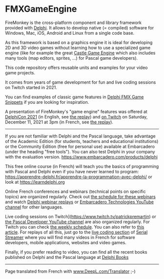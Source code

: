 # FMXGameEngine

FireMonkey is the cross-platform component and library framework provided with [Delphi](https://www.embarcadero.com/products/delphi). It allows to develop native (= compiled) software for Windows, Mac, iOS, Android and Linux from a single code base.

As this framework is based on a graphics engine it is ideal for developing 2D and 3D video games without learning how to use a specialized game engine (like for example the great [Castle Game Engine](https://castle-engine.io) which also includes many tools (map editors, sprites, ...) for Pascal game developers).

This code repository offers reusable units and examples for your video game projects.

It comes from years of game development for fun and live coding sessions on Twitch started in 2021.

You can find examples of classic game features in [Delphi FMX Game Snippets](https://github.com/DeveloppeurPascal/DelphiFMXGameSnippets) if you are looking for inspiration.

A presentation of FireMonkey's "game engine" features was offered at [DelphiCon 2021](https://delphicon.embarcadero.com/) (in English, see [the replay](https://delphicon.embarcadero.com/talks/using-firemonkey-as-a-game-engine-on-demand/)) and [on Twitch](https://www.twitch.tv/patrickpremartin) on Saturday, December 11, 2021 at 3pm (in French, see [the replay](https://developpeur-pascal.fr/p/_200p-webinaire-du-11-decembre-2021-utiliser-firemonkey-comme-moteur-de-jeu-video.html)).

-----

If you are not familiar with Delphi and the Pascal language, take advantage of the Academic Edition (for students, teachers and educational institutions) or the Community Edition (free for personal use) available at Embarcadero (under the heading "free tools").
You can also test Delphi in your company with the evaluation version.
https://www.embarcadero.com/products/delphi

This free online course (in French) will teach you the basics of programming with Pascal and Delphi even if you have never learned to program:
https://apprendre-delphi.fr/apprendre-la-programmation-avec-delphi/
or look at https://learndelphi.org

Online French conferences and webinars (technical points on specific topics) are organized regularly. Check out [the schedule for these webinars](https://developpeur-pascal.fr/p/_6007-webinaires.html) and watch [Delphi webinar replays](https://serialstreameur.fr/webinaires-delphi.php) or [Embarcadero Technologies YouTube channel]() for other languages.

Live coding sessions on Twitch](https://www.twitch.tv/patrickpremartin) or [the Pascal Developer YouTube channel](https://www.youtube.com/channel/UCk_LmkBB90jdEdmfF77W6qQ) are also organized regularly. For Twitch you can check [the weekly schedule](https://www.twitch.tv/patrickpremartin/schedule). You can also refer to [this article](https://developpeur-pascal.fr/p/_600e-livestreams-de-codage-en-direct-avec-delphi.html). For replays of all this, just go to the [live coding section](https://serialstreameur.fr/live-coding.php) of [Serial Streamer](https://serialstreameur.fr/) where you will find many videos in French for software developers, mobile applications, websites and video games.

Finally, if you prefer reading to video, you can find all the recent books published on Delphi and the Pascal language at [Delphi Books](https://delphi-books.com)

-----

Page translated from French with www.DeepL.com/Translator ;-)
